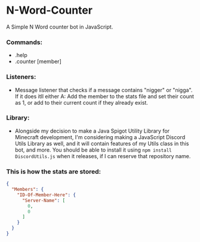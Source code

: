 # N-Word-Counter
A Simple N Word counter bot in JavaScript.

### Commands:
  - .help
  - .counter [member]
  
### Listeners:
  - Message listener that checks if a message contains "nigger" or "nigga". If it does itll either A: Add the member to the stats file and set their count as 1, or add to their current count if they already exist.

### Library:
  - Alongside my decision to make a Java Spigot Utility Library for Minecraft development, I'm considering making a JavaScript Discord Utils Library as well, and it will contain features of my Utils class in this bot, and more. You should be able to install it using `npm install DiscordUtils.js` when it releases, if I can reserve that repository name.

### This is how the stats are stored:

```json
{
  "Members": {
    "ID-Of-Member-Here": {
      "Server-Name": [
        0,
        0
      ]
    }
  }
}
```
